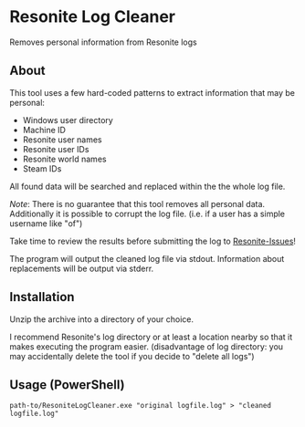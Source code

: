 # Resonite Log Cleaner
Removes personal information from Resonite logs

## About
This tool uses a few hard-coded patterns to extract information that may be personal:
- Windows user directory
- Machine ID
- Resonite user names
- Resonite user IDs
- Resonite world names
- Steam IDs

All found data will be searched and replaced within the the whole log file.

_Note_: There is no guarantee that this tool removes all personal data. Additionally it is possible to corrupt the log file. (i.e. if a user has a simple username like "of")

Take time to review the results before submitting the log to [Resonite-Issues](https://github.com/Yellow-Dog-Man/Resonite-Issues)!

The program will output the cleaned log file via stdout.
Information about replacements will be output via stderr.

## Installation
Unzip the archive into a directory of your choice.

I recommend Resonite's log directory or at least a location nearby so that it makes executing the program easier.
(disadvantage of log directory: you may accidentally delete the tool if you decide to "delete all logs")

## Usage (PowerShell)
`path-to/ResoniteLogCleaner.exe "original logfile.log" > "cleaned logfile.log"`
